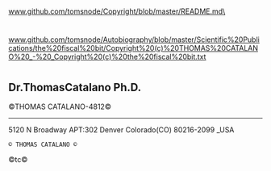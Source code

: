 #

www.github.com/tomsnode/Copyright/blob/master/README.md\
#

www.github.com/tomsnode/Autobiography/blob/master/Scientific%20Publications/the%20fiscal%20bit/Copyright%20(c)%20THOMAS%20CATALANO%20_-%20_Copyright%20(c)%20the%20fiscal%20bit.txt

#
Dr.ThomasCatalano Ph.D.
----------
©THOMAS CATALANO-4812©

-----------

5120 N Broadway APT:302 Denver Colorado(CO) 80216-2099 _USA

    © THOMAS CATALANO ©
©tc©
